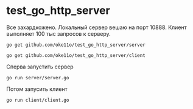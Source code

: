 # test_go_http_server

Все захардкожено. Локальный сервер вешаю на порт 10888. Клиент выполняет 100 тыс запросов к серверу.

`go get github.com/oke11o/test_go_http_server/server`

`go get github.com/oke11o/test_go_http_server/client`

Сперва запустить сервер

`go run server/server.go`

Потом запусить клиент

`go run client/client.go`